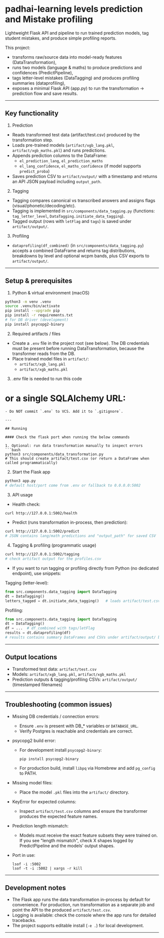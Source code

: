 # padhai-learning levels prediction and Mistake profiling

Lightweight Flask API and pipeline to run trained prediction models, tag student mistakes, and produce simple profiling reports.

This project:
- transforms raw/source data into model-ready features (DataTransformation),
- runs two models (language & maths) to produce predictions and confidences (PredictPipeline),
- tags letter-level mistakes (DataTagging) and produces profiling summaries (dataprofiling),
- exposes a minimal Flask API (app.py) to run the transformation → prediction flow and save results.

---

## Key functionality

1. Prediction
- Reads transformed test data (artifact/test.csv) produced by the transformation step.
- Loads pre-trained models (`artifact/xgb_lang.pkl`, `artifact/xgb_maths.pkl`) and runs predictions.
- Appends prediction columns to the DataFrame:
  - `el_prediction_lang`, `el_prediction_maths`
  - `el_lang_confidence`, `el_maths_confidence` (if model supports `predict_proba`)
- Saves prediction CSV to `artifact/output/` with a timestamp and returns an API JSON payload including `output_path`.

2. Tagging
- Tagging compares canonical vs transcribed answers and assigns flags (visual/phonetic/decoding/etc).
- Tagging is implemented in `src/components/data_tagging.py` (functions: `tag_letter_level`, `DataTagging.initiate_data_tagging`).
- Tagged output (rows with `letFlag` and `tags`) is saved under `artifact/output/`.

3. Profiling
- `dataprofiling(df_combined)` (in `src/components/data_tagging.py`) accepts a combined DataFrame and returns tag distributions, breakdowns by level and optional wcpm bands, plus CSV exports to `artifact/output/`.

---

## Setup & prerequisites

1. Python & virtual environment (macOS)
```bash
python3 -m venv .venv
source .venv/bin/activate
pip install --upgrade pip
pip install -r requirements.txt
# for DB driver (development)
pip install psycopg2-binary
```

2. Required artifacts / files
- Create a `.env` file in the project root (see below). The DB credentials must be present before running DataTransformation, because the transformer reads from the DB.
- Place trained model files in `artifact/`:
  - `artifact/xgb_lang.pkl`
  - `artifact/xgb_maths.pkl`

3. .env file is needed to run this code
# or a single SQLAlchemy URL:

```
- Do NOT commit `.env` to VCS. Add it to `.gitignore`.

---

## Running

#### Check the flask port when running the below commands

1. Optional: run data transformation manually to inspect errors
```bash
python3 src/components/data_transformation.py
# This should create artifact/test.csv (or return a DataFrame when called programmatically)
```

2. Start the Flask app
```bash
python3 app.py
# default host/port come from .env or fallback to 0.0.0.0:5002
```

3. API usage
- Health check:
```bash
curl http://127.0.0.1:5002/health
```

- Predict (runs transformation in-process, then prediction):
```bash
curl http://127.0.0.1:5002/predict
# JSON contains lang/math predictions and "output_path" for saved CSV
```

4. Tagging & profiling (programmatic usage)
```bash
curl http://127.0.0.1:5002/tagging
# check artifact output for the profiles.csv
```
- If you want to run tagging or profiling directly from Python (no dedicated endpoint), use snippets:

Tagging (letter-level):
```python
from src.components.data_tagging import DataTagging
dt = DataTagging()
letters_tagged = dt.initiate_data_tagging()   # loads artifact/test.csv if not passed a df
```

Profiling:
```python
from src.components.data_tagging import DataTagging
dt = DataTagging()
df = ...  # df_combined with tags/letFlag
results = dt.dataprofiling(df)
# results contains summary DataFrames and CSVs under artifact/output/ by default
```

---

## Output locations
- Transformed test data: `artifact/test.csv`
- Models: `artifact/xgb_lang.pkl`, `artifact/xgb_maths.pkl`
- Prediction outputs & tagging/profiling CSVs: `artifact/output/` (timestamped filenames)

---

## Troubleshooting (common issues)

- Missing DB credentials / connection errors:
  - Ensure `.env` is present with DB_* variables or `DATABASE_URL`.
  - Verify Postgres is reachable and credentials are correct.

- psycopg2 build error:
  - For development install `psycopg2-binary`:
    ```
    pip install psycopg2-binary
    ```
  - For production build, install `libpq` via Homebrew and add `pg_config` to PATH.

- Missing model files:
  - Place the model `.pkl` files into the `artifact/` directory.

- KeyError for expected columns:
  - Inspect `artifact/test.csv` columns and ensure the transformer produces the expected feature names.

- Prediction length mismatch:
  - Models must receive the exact feature subsets they were trained on. If you see "length mismatch", check X shapes logged by PredictPipeline and the models' output shapes.

- Port in use:
  ```
  lsof -i :5002
  lsof -t -i :5002 | xargs -r kill
  ```

---

## Development notes
- The Flask app runs the data transformation in-process by default for convenience. For production, run transformation as a separate job and point the API to the produced `artifact/test.csv`.
- Logging is available: check the console where the app runs for detailed tracebacks.
- The project supports editable install (`-e .`) for local development.

---

